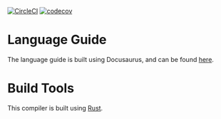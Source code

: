 [![CircleCI](https://circleci.com/gh/aszecsei/catlang/tree/master.svg?style=svg)](https://circleci.com/gh/aszecsei/catlang/tree/master)
[![codecov](https://codecov.io/gh/aszecsei/catlang/branch/master/graph/badge.svg)](https://codecov.io/gh/aszecsei/catlang)



# Language Guide

The language guide is built using Docusaurus, and can be found [here](https://aszecsei.github.io/catlang).

# Build Tools

This compiler is built using [Rust](https://www.rust-lang.org/en-US/).
